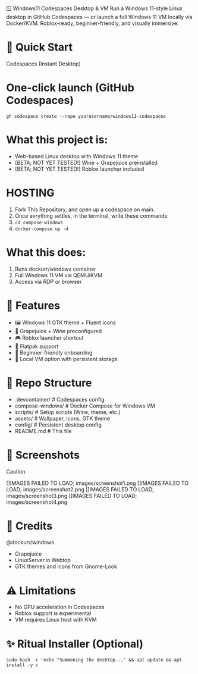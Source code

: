 🪟 Windows11 Codespaces Desktop & VM
Run a Windows 11-style Linux desktop in GitHub Codespaces — or launch a full Windows 11 VM locally via Docker/KVM. Roblox-ready, beginner-friendly, and visually immersive.

# 🚀 Quick Start
Codespaces (Instant Desktop)

# One-click launch (GitHub Codespaces)
`gh codespace create --repo yourusername/windows11-codespaces`

# What this project is:
- Web-based Linux desktop with Windows 11 theme
- [BETA; NOT YET TESTED!] Wine + Grapejuice preinstalled
- [BETA; NOT YET TESTED!] Roblox launcher included

# HOSTING 
1. Fork This Repository, and open up a codespace on main.
2. Once evrything settles, in the terminal, write these commands:
3. `cd compose-windows`
4. `docker-compose up -d`

# What this does:
1. Runs dockurr/windows container
2. Full Windows 11 VM via QEMU/KVM
3. Access via RDP or browser

# 🧰 Features
- 🖼️ Windows 11 GTK theme + Fluent icons
- 🍇 Grapejuice + Wine preconfigured
- 🎮 Roblox launcher shortcut
- 🧪 Flatpak support
- 🧠 Beginner-friendly onboarding
- 🧱 Local VM option with persistent storage

# 📁 Repo Structure
- .devcontainer/       # Codespaces config
- compose-windows/     # Docker Compose for Windows VM
- scripts/             # Setup scripts (Wine, theme, etc.)
- assets/              # Wallpaper, icons, GTK theme
- config/              # Persistent desktop config
- README.md            # This file

# 📸 Screenshots
> [!CAUTION]
> []IMAGES FAILED TO LOAD; images/screenshot1.png
> []IMAGES FAILED TO LOAD; images/screenshot2.png
> []IMAGES FAILED TO LOAD; images/screenshot3.png
> []IMAGES FAILED TO LOAD; images/screenshot4.png

# 🧠 Credits
@dockurr/windows
- Grapejuice
- LinuxServer.io Webtop
- GTK themes and icons from Gnome-Look

# ⚠️ Limitations
- No GPU acceleration in Codespaces
- Roblox support is experimental
- VM requires Linux host with KVM

# ✨ Ritual Installer (Optional)
`sudo bash -c 'echo "Summoning the desktop..." && apt update && apt install -y c`
